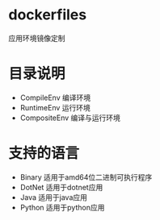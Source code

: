 # dockerfiles
应用环境镜像定制

# 目录说明
- CompileEnv 编译环境
- RuntimeEnv 运行环境
- CompositeEnv 编译与运行环境

# 支持的语言
- Binary 适用于amd64位二进制可执行程序
- DotNet 适用于dotnet应用
- Java 适用于java应用
- Python 适用于python应用